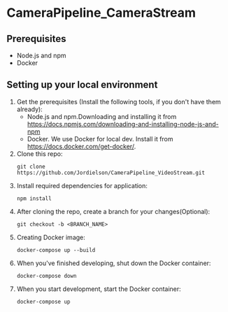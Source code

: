 # CameraPipeline_CameraStream

## Prerequisites
- Node.js and npm
- Docker

## Setting up your local environment
1. Get the prerequisites (Install the following tools, if you don't have them already):
    - Node.js and npm.Downloading and installing it from https://docs.npmjs.com/downloading-and-installing-node-js-and-npm
    - Docker. We use Docker for local dev. Install it from https://docs.docker.com/get-docker/.
2. Clone this repo:
    ```
    git clone https://github.com/Jordielson/CameraPipeline_VideoStream.git
    ```
3. Install required dependencies for application:
    ```
    npm install
    ```
4. After cloning the repo, create a branch for your changes(Optional):
    ```
    git checkout -b <BRANCH_NAME>
    ```
5. Creating Docker image:
    ```
    docker-compose up --build
    ```
6. When you've finished developing, shut down the Docker container:
    ```
    docker-compose down
    ```
7. When you start development, start the Docker container:
    ```
    docker-compose up
    ```
